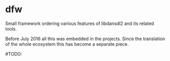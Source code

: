 # dfw

Small framework ordering various features of libdansdl2 and its related tools.

Before July 2016 all this was embedded in the projects. Since the translation of the whole ecosystem this has become a separate piece.

#TODO:


